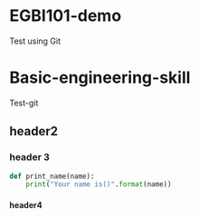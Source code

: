 # EGBI101-demo
Test using Git
# Basic-engineering-skill
Test-git
## header2
### header 3
```py
def print_name(name):
    print("Your name is()".format(name))
```

#### header4

